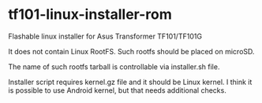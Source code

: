 # tf101-linux-installer-rom
Flashable linux installer for Asus Transformer TF101/TF101G

It does not contain Linux RootFS. 
Such rootfs should be placed on microSD.

The name of such rootfs tarball is controllable via installer.sh file.

Installer script requires kernel.gz file and it should be Linux kernel.
I think it is possible to use Android kernel, but that needs additional checks.